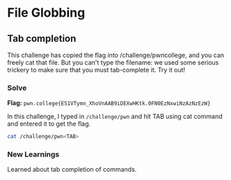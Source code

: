 # File Globbing

## Tab completion
This challenge has copied the flag into /challenge/pwncollege, and you can freely cat that file. But you can't type the filename: we used some serious trickery to make sure that you must tab-complete it. Try it out!

### Solve
**Flag:** `pwn.college{ES1VTymn_XhoVnAAB9iDEXwHKtk.0FN0EzNxwiNzAzNzEzW}`

In this challenge, I typed in ```/challenge/pwn``` and hit TAB using cat command and entered it to get the flag.

```bash
cat /challenge/pwn<TAB>
```

### New Learnings
Learned about tab completion of commands.
